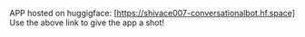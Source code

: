 APP hosted on huggigface: [https://shivace007-conversationalbot.hf.space]
Use the above link to give the app a shot!
